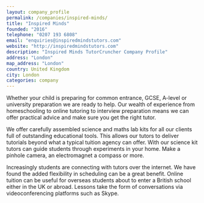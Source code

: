 ```yaml
---
layout: company_profile
permalink: /companies/inspired-minds/
title: "Inspired Minds"
founded: "2016"
telephone: "0207 193 6808"
email: "enquiries@inspiredmindstutors.com"
website: "http://inspiredmindstutors.com"
description: "Inspired Minds TutorCruncher Company Profile"
address: "London"
map_address: "London"
country: United Kingdom
city: London
categories: company
---
```

Whether your child is preparing for common entrance, GCSE, A-level or university preparation we are ready to help.
Our wealth of experience from homeschooling to online tutoring to interview preparation means we can offer practical advice and make sure you get the right tutor.

We offer carefully assembled science and maths lab kits for all our clients full of outstanding educational tools. This allows our tutors to deliver tutorials beyond what a typical tuition agency can offer. With our science kit tutors can guide students through experiments in your home. Make a pinhole camera, an electromagnet a compass or more.

Increasingly students are connecting with tutors over the internet. We have found the added flexibility in scheduling can be a great benefit.
Online tuition can be useful for overseas students about to enter a British school either in the UK or abroad. Lessons take the form of conversations via videoconferencing platforms such as Skype.